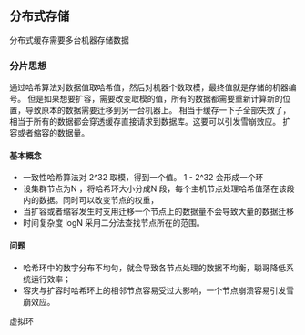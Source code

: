 ## 分布式存储
分布式缓存需要多台机器存储数据
### 分片思想
通过哈希算法对数据值取哈希值，然后对机器个数取模，最终值就是存储的机器编号。
但是如果想要扩容，需要改变取模的值，所有的数据都需要重新计算新的位置，导致原本的数据需要迁移到另一台机器上。
相当于缓存一下子全部失效了，相当于所有的数据都会穿透缓存直接请求到数据库。这要可以引发雪崩效应。
扩容或者缩容的数据量。

#### 基本概念
- 一致性哈希算法对 2^32 取模，得到一个值。 1 - 2^32  会形成一个环
- 设集群节点为N ，将哈希环大小分成N 段，每个主机节点处理哈希值落在该段内的数据。同时可以改变节点的权重，
- 当扩容或者缩容发生时支用迁移一个节点上的数据量不会导致大量的数据迁移
- 时间复杂度 logN 采用二分法查找节点所在的范围。

#### 问题
- 哈希环中的数字分布不均匀，就会导致各节点处理的数据不均衡，聪哥降低系统运行效率；
- 容灾与扩容时哈希环上的相邻节点容易受过大影响，一个节点崩溃容易引发雪崩效应。

虚拟环